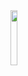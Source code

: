 <img src="[https://cloud.githubusercontent.com/assets/4307137/10105283/251b6868-63ae-11e5-9918-b789d9d682ec.png](https://github.com/amedhmd/react-wall-clock/blob/main/Screenshot%202024-10-14%20061904.png)" width="15%">


